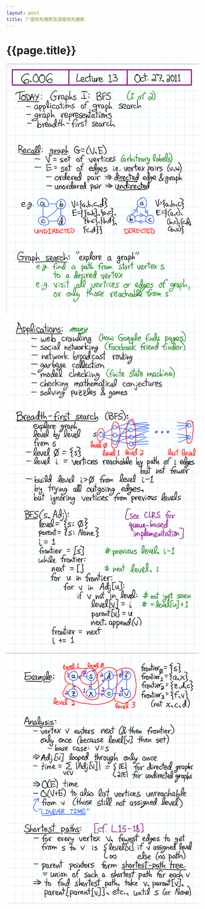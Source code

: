 ```yaml
---
layout: post
title: 广度优先搜索及深度优先搜索
---
```

{{page.title}}
=================================
<img src="/images/posts/2019-05-15/BFS_intro.png">
<img src="/images/posts/2019-05-15/BFS_applications.png">
<img src="/images/posts/2019-05-15/BFS_code.png">
<img src="/images/posts/2019-05-15/BFS_code_example.png">
